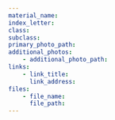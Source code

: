 ```yaml
---
material_name: 
index_letter: 
class: 
subclass: 
primary_photo_path: 
additional_photos:
    - additional_photo_path:
links:
    - link_title: 
      link_address: 
files:
    - file_name: 
      file_path: 
---
```

